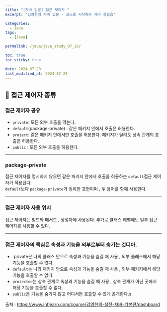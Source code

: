 ```yaml
---
title: "[자바 입문] 접근 제어자 "
excerpt: "김영한의 자바 입문 - 코드로 시작하는 자바 첫걺음"

categories:
  - Java
tags:
  - [Java]

permalink: /java/java_study_07_28/

toc: true
toc_sticky: true

date: 2024-07-28
last_modified_at: 2024-07-28
---
```


## 🦥 접근 제어자 종류
### 접근 제어자 공유
- `private`: 모든 외부 호출을 막는다.
- `default`(package-private) : 같은 패키지 안에서 호출은 허용한다.
- `protect`: 같은 패키지 안에서만 호출을 허용한다. 패키지가 달라도 상속 관계의 호출은 허용한다.
- `public` : 모든 외부 호출을 허용한다.
---

### package-private 
접근 제어자를 명시하지 않으면 같은 패키지 안에서 호출을 허용하는 `default`접근 제어자가 적용된다.   
`default`보다 `package-private`가 정확한 표현이며 , 두 용어를 함꼐 사용한다.  

---

### 접근 제어자 사용 위치
접근 제어자는 필드와 메서드 , 생성자에 사용된다.
추가로 클래스 레벨에도 일부 접근 제어자를 사용할 수 있다.

----
### 접근 제어자의 핵심은 속성과 기능을 외부로부터 숨기는 것디아.
- `private은 나의 클래스 안으로 속성과 기능을 숨길 때 사용 , 외부 클래스에서 해당 기능을 호출할 수 없다.
- `default`는 나의 패키지 안으로 속성과 기능을 숨길 때 사용 , 외부 패키지에서 해당 기능을 호출할 수 없다.
- `protected`는 상속 관계로 속성과 기능을 숨길 때 사용 , 상속 관계가 아닌 곳에서 해당 기능을 호출할 수 없다.
- `public`은 기능을 숨기지 않고 어디서든 호출할 수 있게 공개한다.s


  




출처 : https://www.inflearn.com/course/김영한의-실전-자바-기본편/dashboard